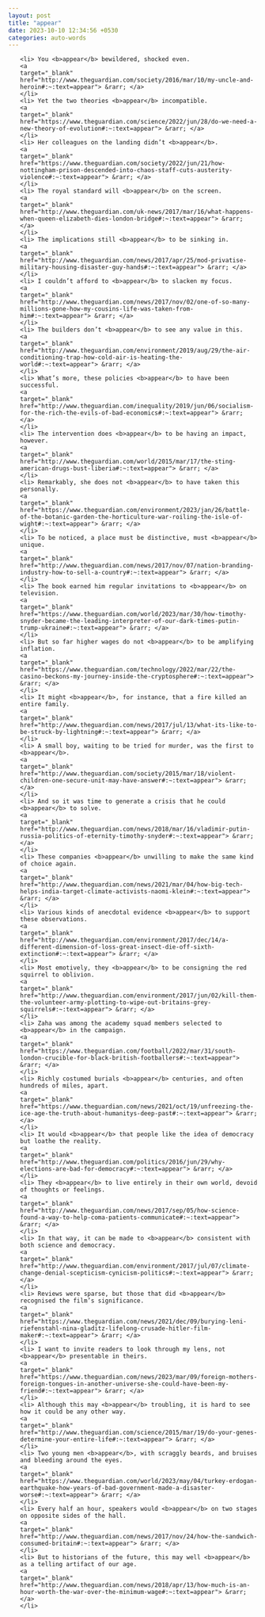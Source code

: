 ```yaml
---
layout: post
title: "appear"
date: 2023-10-10 12:34:56 +0530
categories: auto-words
---
```

<ol>

    <li> You <b>appear</b> bewildered, shocked even.
    <a 
    target="_blank" 
    href="http://www.theguardian.com/society/2016/mar/10/my-uncle-and-heroin#:~:text=appear"> &rarr; </a>
    </li>
    <li> Yet the two theories <b>appear</b> incompatible.
    <a 
    target="_blank" 
    href="https://www.theguardian.com/science/2022/jun/28/do-we-need-a-new-theory-of-evolution#:~:text=appear"> &rarr; </a>
    </li>
    <li> Her colleagues on the landing didn’t <b>appear</b>.
    <a 
    target="_blank" 
    href="https://www.theguardian.com/society/2022/jun/21/how-nottingham-prison-descended-into-chaos-staff-cuts-austerity-violence#:~:text=appear"> &rarr; </a>
    </li>
    <li> The royal standard will <b>appear</b> on the screen.
    <a 
    target="_blank" 
    href="http://www.theguardian.com/uk-news/2017/mar/16/what-happens-when-queen-elizabeth-dies-london-bridge#:~:text=appear"> &rarr; </a>
    </li>
    <li> The implications still <b>appear</b> to be sinking in.
    <a 
    target="_blank" 
    href="http://www.theguardian.com/news/2017/apr/25/mod-privatise-military-housing-disaster-guy-hands#:~:text=appear"> &rarr; </a>
    </li>
    <li> I couldn’t afford to <b>appear</b> to slacken my focus.
    <a 
    target="_blank" 
    href="http://www.theguardian.com/news/2017/nov/02/one-of-so-many-millions-gone-how-my-cousins-life-was-taken-from-him#:~:text=appear"> &rarr; </a>
    </li>
    <li> The builders don’t <b>appear</b> to see any value in this.
    <a 
    target="_blank" 
    href="http://www.theguardian.com/environment/2019/aug/29/the-air-conditioning-trap-how-cold-air-is-heating-the-world#:~:text=appear"> &rarr; </a>
    </li>
    <li> What’s more, these policies <b>appear</b> to have been successful.
    <a 
    target="_blank" 
    href="http://www.theguardian.com/inequality/2019/jun/06/socialism-for-the-rich-the-evils-of-bad-economics#:~:text=appear"> &rarr; </a>
    </li>
    <li> The intervention does <b>appear</b> to be having an impact, however.
    <a 
    target="_blank" 
    href="http://www.theguardian.com/world/2015/mar/17/the-sting-american-drugs-bust-liberia#:~:text=appear"> &rarr; </a>
    </li>
    <li> Remarkably, she does not <b>appear</b> to have taken this personally.
    <a 
    target="_blank" 
    href="https://www.theguardian.com/environment/2023/jan/26/battle-of-the-botanic-garden-the-horticulture-war-roiling-the-isle-of-wight#:~:text=appear"> &rarr; </a>
    </li>
    <li> To be noticed, a place must be distinctive, must <b>appear</b> unique.
    <a 
    target="_blank" 
    href="http://www.theguardian.com/news/2017/nov/07/nation-branding-industry-how-to-sell-a-country#:~:text=appear"> &rarr; </a>
    </li>
    <li> The book earned him regular invitations to <b>appear</b> on television.
    <a 
    target="_blank" 
    href="https://www.theguardian.com/world/2023/mar/30/how-timothy-snyder-became-the-leading-interpreter-of-our-dark-times-putin-trump-ukraine#:~:text=appear"> &rarr; </a>
    </li>
    <li> But so far higher wages do not <b>appear</b> to be amplifying inflation.
    <a 
    target="_blank" 
    href="https://www.theguardian.com/technology/2022/mar/22/the-casino-beckons-my-journey-inside-the-cryptosphere#:~:text=appear"> &rarr; </a>
    </li>
    <li> It might <b>appear</b>, for instance, that a fire killed an entire family.
    <a 
    target="_blank" 
    href="http://www.theguardian.com/news/2017/jul/13/what-its-like-to-be-struck-by-lightning#:~:text=appear"> &rarr; </a>
    </li>
    <li> A small boy, waiting to be tried for murder, was the first to <b>appear</b>.
    <a 
    target="_blank" 
    href="http://www.theguardian.com/society/2015/mar/18/violent-children-one-secure-unit-may-have-answer#:~:text=appear"> &rarr; </a>
    </li>
    <li> And so it was time to generate a crisis that he could <b>appear</b> to solve.
    <a 
    target="_blank" 
    href="http://www.theguardian.com/news/2018/mar/16/vladimir-putin-russia-politics-of-eternity-timothy-snyder#:~:text=appear"> &rarr; </a>
    </li>
    <li> These companies <b>appear</b> unwilling to make the same kind of choice again.
    <a 
    target="_blank" 
    href="http://www.theguardian.com/news/2021/mar/04/how-big-tech-helps-india-target-climate-activists-naomi-klein#:~:text=appear"> &rarr; </a>
    </li>
    <li> Various kinds of anecdotal evidence <b>appear</b> to support these observations.
    <a 
    target="_blank" 
    href="http://www.theguardian.com/environment/2017/dec/14/a-different-dimension-of-loss-great-insect-die-off-sixth-extinction#:~:text=appear"> &rarr; </a>
    </li>
    <li> Most emotively, they <b>appear</b> to be consigning the red squirrel to oblivion.
    <a 
    target="_blank" 
    href="http://www.theguardian.com/environment/2017/jun/02/kill-them-the-volunteer-army-plotting-to-wipe-out-britains-grey-squirrels#:~:text=appear"> &rarr; </a>
    </li>
    <li> Zaha was among the academy squad members selected to <b>appear</b> in the campaign.
    <a 
    target="_blank" 
    href="https://www.theguardian.com/football/2022/mar/31/south-london-crucible-for-black-british-footballers#:~:text=appear"> &rarr; </a>
    </li>
    <li> Richly costumed burials <b>appear</b> centuries, and often hundreds of miles, apart.
    <a 
    target="_blank" 
    href="https://www.theguardian.com/news/2021/oct/19/unfreezing-the-ice-age-the-truth-about-humanitys-deep-past#:~:text=appear"> &rarr; </a>
    </li>
    <li> It would <b>appear</b> that people like the idea of democracy but loathe the reality.
    <a 
    target="_blank" 
    href="http://www.theguardian.com/politics/2016/jun/29/why-elections-are-bad-for-democracy#:~:text=appear"> &rarr; </a>
    </li>
    <li> They <b>appear</b> to live entirely in their own world, devoid of thoughts or feelings.
    <a 
    target="_blank" 
    href="http://www.theguardian.com/news/2017/sep/05/how-science-found-a-way-to-help-coma-patients-communicate#:~:text=appear"> &rarr; </a>
    </li>
    <li> In that way, it can be made to <b>appear</b> consistent with both science and democracy.
    <a 
    target="_blank" 
    href="http://www.theguardian.com/environment/2017/jul/07/climate-change-denial-scepticism-cynicism-politics#:~:text=appear"> &rarr; </a>
    </li>
    <li> Reviews were sparse, but those that did <b>appear</b> recognised the film’s significance.
    <a 
    target="_blank" 
    href="https://www.theguardian.com/news/2021/dec/09/burying-leni-riefenstahl-nina-gladitz-lifelong-crusade-hitler-film-maker#:~:text=appear"> &rarr; </a>
    </li>
    <li> I want to invite readers to look through my lens, not <b>appear</b> presentable in theirs.
    <a 
    target="_blank" 
    href="https://www.theguardian.com/news/2023/mar/09/foreign-mothers-foreign-tongues-in-another-universe-she-could-have-been-my-friend#:~:text=appear"> &rarr; </a>
    </li>
    <li> Although this may <b>appear</b> troubling, it is hard to see how it could be any other way.
    <a 
    target="_blank" 
    href="http://www.theguardian.com/science/2015/mar/19/do-your-genes-determine-your-entire-life#:~:text=appear"> &rarr; </a>
    </li>
    <li> Two young men <b>appear</b>, with scraggly beards, and bruises and bleeding around the eyes.
    <a 
    target="_blank" 
    href="https://www.theguardian.com/world/2023/may/04/turkey-erdogan-earthquake-how-years-of-bad-government-made-a-disaster-worse#:~:text=appear"> &rarr; </a>
    </li>
    <li> Every half an hour, speakers would <b>appear</b> on two stages on opposite sides of the hall.
    <a 
    target="_blank" 
    href="http://www.theguardian.com/news/2017/nov/24/how-the-sandwich-consumed-britain#:~:text=appear"> &rarr; </a>
    </li>
    <li> But to historians of the future, this may well <b>appear</b> as a telling artifact of our age.
    <a 
    target="_blank" 
    href="http://www.theguardian.com/news/2018/apr/13/how-much-is-an-hour-worth-the-war-over-the-minimum-wage#:~:text=appear"> &rarr; </a>
    </li>